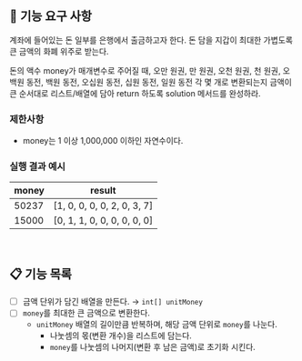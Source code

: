 ## 🚀 기능 요구 사항

계좌에 들어있는 돈 일부를 은행에서 출금하고자 한다. 돈 담을 지갑이 최대한 가볍도록 큰 금액의 화폐 위주로 받는다.

돈의 액수 money가 매개변수로 주어질 때, 오만 원권, 만 원권, 오천 원권, 천 원권, 오백원 동전, 백원 동전, 오십원 동전, 십원 동전, 일원 동전 각 몇 개로 변환되는지 금액이 큰 순서대로 리스트/배열에
담아 return 하도록 solution 메서드를 완성하라.

### 제한사항

- money는 1 이상 1,000,000 이하인 자연수이다.

### 실행 결과 예시

| money | result |
| --- | --- |
| 50237	| [1, 0, 0, 0, 0, 2, 0, 3, 7] |
| 15000	| [0, 1, 1, 0, 0, 0, 0, 0, 0] |

<br>

## 📋 기능 목록

- [ ] 금액 단위가 담긴 배열을 만든다. → `int[] unitMoney`
- [ ] `money`를 최대한 큰 금액으로 변환한다.
    - `unitMoney` 배열의 길이만큼 반복하며, 해당 금액 단위로 `money`를 나눈다.
        - 나눗셈의 몫(변환 개수)을 리스트에 담는다.
        - `money`를 나눗셈의 나머지(변환 후 남은 금액)로 초기화 시킨다.
